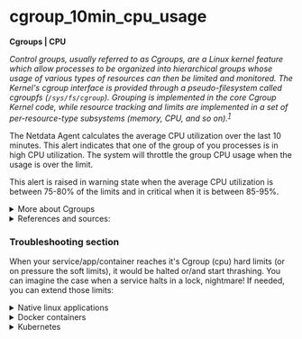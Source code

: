 # cgroup_10min_cpu_usage

**Cgroups | CPU**

_Control groups, usually referred to as Cgroups, are a Linux kernel feature which allow processes to
be organized into hierarchical groups whose usage of various types of resources can then be limited
and monitored. The Kernel's cgroup interface is provided through a pseudo-filesystem called
cgroupfs (`/sys/fs/cgroup`). Grouping is implemented in the core Cgroup Kernel code, while resource
tracking and limits are implemented in a set of per-resource-type subsystems (memory, CPU, and so
on).<sup>[1](https://man7.org/linux/man-pages/man7/cgroups.7.html) </sup>_

The Netdata Agent calculates the average CPU utilization over the last 10 minutes. This alert
indicates that one of the group of you processes is in high CPU utilization. The system will
throttle the group CPU usage when the usage is over the limit.

This alert is raised in warning state when the average CPU utilization is between 75-80% of the
limits and in critical when it is between 85-95%.

<details>
<summary>More about Cgroups</summary>

Since Linux kernel 4.5 (March 2016) there are two implementations of Cgroups, v1 and v2.

#### Cgroup controllers (in v1)

In the vanilla kernel you will find the following controllers.

- cpu: `CONFIG_CGROUP_SCHED`, Cgroups can be guaranteed a minimum number of "CPU shares" when a
  system is busy.
- cpuacct: `CONFIG_CGROUP_CPUACCT`, This controller provides accounting for CPU usage by groups of
  processes.
- cpuset: `CONFIG_CPUSETS`, This Cgroup can be used to bind the processes in a Cgroup to a specified
  set of CPUs and NUMA nodes.
- memory: `CONFIG_MEMCG`, The memory controller supports reporting and limiting of process memory,
  kernel memory, and swap used by Cgroups.
- devices: `CONFIG_CGROUP_DEVICE`, This supports controlling which processes may create (mknod)
  devices as well as open them for reading or writing. The policies may be specified as allow-lists
  and deny-lists. Hierarchy is enforced, so new rules must not violate existing rules for the target
  or ancestor Cgroups.
- freezer: `CONFIG_CGROUP_FREEZER`, The freezer Cgroup can suspend and restore (resume) all
  processes in a Cgroup. Freezing a Cgroup /A also causes its children, for example, processes in
  /A/B, to be frozen.
- net_cls: `CONFIG_CGROUP_NET_CLASSID`, This places a classid, specified for the Cgroup, on network
  packets created by a Cgroup. These classids can then be used in firewall rules, as well as used to
  shape traffic using `tc`. This applies only to packets leaving the Cgroup, not to traffic arriving
  at the Cgroup.
- blkio: `CONFIG_BLK_CGROUP`, The blkio Cgroup controls and limits access to specified block devices
  by applying IO control in the form of throttling and upper limits against leaf nodes and
  intermediate nodes in the storage hierarchy. Two policies are available. The first is a
  proportional- weight time-based division of disk implemented with CFQ. This is in effect for leaf
  nodes using CFQ. The second is a throttling policy which specifies upper I/O rate limits on a
  device.
- perf_event: `CONFIG_CGROUP_PERF`, This controller allows perf monitoring of the set of processes
  grouped in a Cgroup.
- net_prio: `CONFIG_CGROUP_NET_PRIO`, This allows priorities to be specified, per network interface,
  for Cgroups.
- hugetlb: `CONFIG_CGROUP_HUGETLB`, This supports limiting the use of huge pages by Cgroups.
- pids: `CONFIG_CGROUP_PIDS` , This controller permits limiting the number of process that may be
  created in a Cgroup (
  and its descendants).
- rdma: `CONFIG_CGROUP_RDMA`, The RDMA controller permits limiting the use of RDMA/IB- specific
  resources per Cgroup. _since Linux 4.11_

Different variations of the Linux kernel can have more or less Cgroup controllers OR/AND enabled not
all of them.

#### Cgroups v1

Under Cgroups v1, each controller may be mounted against a separate Cgroup filesystem that provides
its own hierarchical organization of the processes on the system. It is also possible to co-mount
multiple (or even all) Cgroups v1 controllers against the same Cgroup filesystem. That means that
the mounted controllers manage the same hierarchical organization of processes.

For each mounted hierarchy, the directory tree mirrors the control group hierarchy. Each control
group is represented by a directory, with each of its child control Cgroups represented as a child
directory. For instance, `/user/joe/1.session` represents control group 1.session, which is a child
of Cgroup joe, which is a child of /user. Under each Cgroup directory is a set of files which can be
read or written to, reflecting resource limits and a few general Cgroup properties.

##### Hierarchy in Cgroups v1

The Cgroups v1 is organized in a tree way:
`/sys/fs/cgroup/{controller: cpu, cpuacct, cpupids, memory}/{cgroup_process: {process A, process B docker}/{rules: } `

#### Cgroups v2

In Cgroups v2, all mounted controllers reside in a single unified hierarchy. While (different)
controllers may be simultaneously mounted under the v1 and v2 hierarchies, it is not possible to
mount the same controller simultaneously under both the v1 and the v2 hierarchies.

The new behaviors in Cgroups v2 are summarized here, and in some cases elaborated in the following
subsections.

1. Cgroups v2 provides a unified hierarchy against which all controllers are mounted.

2. "Internal" processes are not permitted. Except of the root Cgroup, processes may reside only in
   leaf nodes
   (Cgroups that do not themselves contain child Cgroups). The details are somewhat more subtle than
   this, and are described below.

3. Active Cgroups must be specified via the files cgroup.controllers and cgroup.subtree_control.

4. The tasks file has been removed. In addition, the cgroup.clone_children file that is employed by
   the cpuset controller has been removed.

5. An improved mechanism for notification of empty Cgroups is provided by the cgroup.events file.

   For more changes, see the Documentation/admin-guide/cgroup-v2.rst file in the kernel source (or
   Documentation/cgroup-v2.txt in Linux 4.17 and earlier).

##### Hierarchy in Cgroups v2

The Cgroups v2 is organized in a tree way:
`/sys/fs/cgroup/{cgroup1: {/cgroup2, /cgroup3}, cgroup5: {/cgroup6:  {/cgroup8} } } . . .`

So every Cgroup contains over Cgroups, cgroup1 contains cgroup2 and cgroup3, cgroup5 contains
cgroup6 which contains cgroup8 and so on so forth. So all the parent cgroups/processes shares their
resource with their childs. Active Cgroups must be specified via the `cgroup.controllers` and
`cgroup.subtree_control` files. Consult
the [cgroup man pages](https://man7.org/linux/man-pages/man7/cgroups.7.html) for more information.

Cgroups v2 implements only a subset of the controllers available in Cgroups v1. **The two systems
are implemented so that both v1 controllers and v2 controllers can be mounted on the same system**.
Thus, for example, it is possible to use those controllers that are supported under version 2, while
also using version 1 controllers where version 2 does not yet support those controllers. The only
restriction here is that a controller can't be simultaneously employed in both a Cgroups v1
hierarchy and in the Cgroups v2 hierarchy.

#### Major between Cgroups v1 & v2:

You might already have figure out some differences from the explanations above but let's note some
of them.

The biggest difference is that in Cgroups v2 a process can't join different groups for different
controllers. For example in v1 a process could use the /sys/fs/cgroup/cpu/cgroupA and the
/sys/fs/cgroup/memory/cgroupB controllers at the same time. In v2 a process joins only the
/sys/fs/cgroups/cgroupC and is subject to all the controller of this Cgroup.

Another difference is that, in Cgroups v1 when events like page cache writebacks or network packets
reception occur, the resources allocated was not charged to the responsible Cgroup. For example,
when your network interface receives packets, and the kernel is not aware of the destination Cgroup
, the packets need to be processed first and re-routed to the corresponding subsystem or userland
application. This operation was not included/calculated in the applications Cgroup.

### More

You can experiment with Cgroups, (safely, in a testing environment) create a new Cgroup and set limits
in your system with tools like `cgcreate` and `cgset`from the `libcgroup-tools` package and then
make your services run with those constrains. In the following link you can find a
blog [in the linuxhint blog](https://linuxhint.com/limit_cpu_usage_process_linux/) which can guide
you through it.

</details>


<details>
<summary>References and sources:</summary>

1. [cgroups(7) man pages](https://man7.org/linux/man-pages/man7/cgroups.7.html)
2. [linuxhint blog](https://linuxhint.com/limit_cpu_usage_process_linux/)
3. [cgroups on Arch linux](https://wiki.archlinux.org/title/cgroups)

</details>

### Troubleshooting section

When your service/app/container reaches it's Cgroup (cpu) hard limits (or on pressure the soft
limits), it would be halted or/and start thrashing. You can imagine the case when a service halts in
a lock, nightmare! If needed, you can extend those limits:

<details>
<summary>Native linux applications</summary>

Control groups can be accessed with various tools, please consult this
guide ([cgroups on Arch linux](https://wiki.archlinux.org/title/cgroups)) to do that

For example if you would like to set a CPU share limit in your apache server:

    ```
    root@netdata # systemctl set-property --runtime httpd.service CPUShares=500
    ```

**Note**: To change it permanently, omit the `--runtime` flag

</details>

<details>
<summary>Docker containers</summary>

Follow
the [Configure the default CFS scheduler](https://docs.docker.com/config/containers/resource_constraints/#configure-the-default-cfs-scheduler)
section in the official docs to do that.

</details>

<details>
<summary>Kubernetes </summary>

You can apply Cgroups restrictions in any manifest that creates Pods. For example in a Deployment,
in the PodSpecs configuration you can apply limits under `..spec.resources.limits.cpu: <value>`
Consult
this [resource management for pods and container](https://kubernetes.io/docs/concepts/configuration/manage-resources-containers/)
guide in the official docs.

You can also apply limits per namespaces or other policy, which is the best practice for handling
Kubernetes resources. Consult
this [resource quotas](https://kubernetes.io/docs/concepts/policy/resource-quotas/) guide in the
official docs.


</details>

